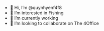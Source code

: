 - 👋 Hi, I’m @quynhyenf4f8
- 👀 I’m interested in Fishing
- 🌱 I’m currently working
- 💞️ I’m looking to collaborate on The 4Office


<!---
quynhyenf4f8/quynhyenf4f8 is a ✨ special ✨ repository because its `README.md` (this file) appears on your GitHub profile.
You can click the Preview link to take a look at your changes.
--->
